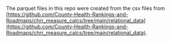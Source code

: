 The parquet files in this repo were created from the csv files from [https://github.com/County-Health-Rankings-and-Roadmaps/chrr_measure_calcs/tree/main/relational_data](https://github.com/County-Health-Rankings-and-Roadmaps/chrr_measure_calcs/tree/main/relational_data).

